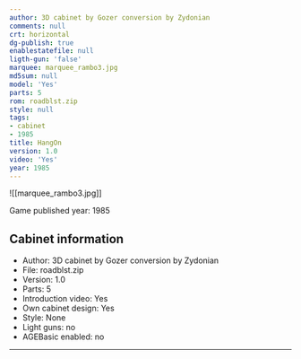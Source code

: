 ```yaml
---
author: 3D cabinet by Gozer conversion by Zydonian
comments: null
crt: horizontal
dg-publish: true
enablestatefile: null
ligth-gun: 'false'
marquee: marquee_rambo3.jpg
md5sum: null
model: 'Yes'
parts: 5
rom: roadblst.zip
style: null
tags:
- cabinet
- 1985
title: HangOn
version: 1.0
video: 'Yes'
year: 1985
---
```


![[marquee_rambo3.jpg]]

Game published year: 1985

## Cabinet information

- Author: 3D cabinet by Gozer conversion by Zydonian
- File: roadblst.zip
- Version: 1.0
- Parts: 5
- Introduction video: Yes
- Own cabinet design: Yes
- Style: None
- Light guns: no
- AGEBasic enabled: no

---
